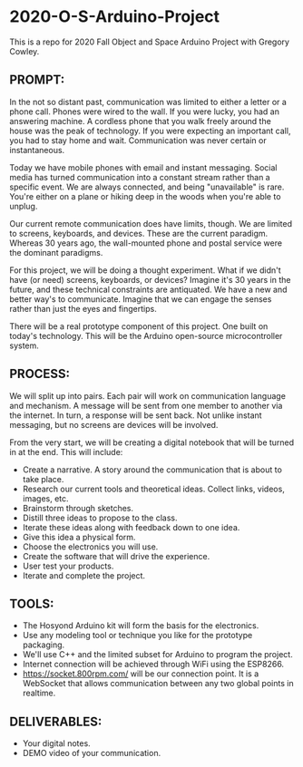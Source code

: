 # 2020-O-S-Arduino-Project
This is a repo for 2020 Fall Object and Space Arduino Project with Gregory Cowley.

## PROMPT:

In the not so distant past, communication was limited to either a letter or a phone call. Phones were wired to the wall. If you were lucky, you had an answering machine. A cordless phone that you walk freely around the house was the peak of technology. If you were expecting an important call, you had to stay home and wait. Communication was never certain or instantaneous.

Today we have mobile phones with email and instant messaging. Social media has turned communication into a constant stream rather than a specific event. We are always connected, and being "unavailable" is rare. You're either on a plane or hiking deep in the woods when you're able to unplug.

Our current remote communication does have limits, though. We are limited to screens, keyboards, and devices. These are the current paradigm. Whereas 30 years ago, the wall-mounted phone and postal service were the dominant paradigms. 

For this project, we will be doing a thought experiment. What if we didn't have (or need) screens, keyboards, or devices? Imagine it's 30 years in the future, and these technical constraints are antiquated. We have a new and better way's to communicate. Imagine that we can engage the senses rather than just the eyes and fingertips.

There will be a real prototype component of this project. One built on today's technology. This will be the Arduino open-source microcontroller system.

## PROCESS:

We will split up into pairs. Each pair will work on communication language and mechanism. A message will be sent from one member to another via the internet. In turn, a response will be sent back. Not unlike instant messaging, but no screens are devices will be involved.

From the very start, we will be creating a digital notebook that will be turned in at the end. This will include:
- Create a narrative. A story around the communication that is about to take place.
- Research our current tools and theoretical ideas. Collect links, videos, images, etc.
- Brainstorm through sketches.
- Distill three ideas to propose to the class.
- Iterate these ideas along with feedback down to one idea.
- Give this idea a physical form.
- Choose the electronics you will use.
- Create the software that will drive the experience.
- User test your products.
- Iterate and complete the project.


## TOOLS:

- The Hosyond Arduino kit will form the basis for the electronics.
- Use any modeling tool or technique you like for the prototype packaging.
- We'll use C++ and the limited subset for Arduino to program the project.
- Internet connection will be achieved through WiFi using the ESP8266.
- https://socket.800rpm.com/ will be our connection point. It is a WebSocket that allows communication between any two global points in realtime.


## DELIVERABLES:

- Your digital notes.
- DEMO video of your communication. 